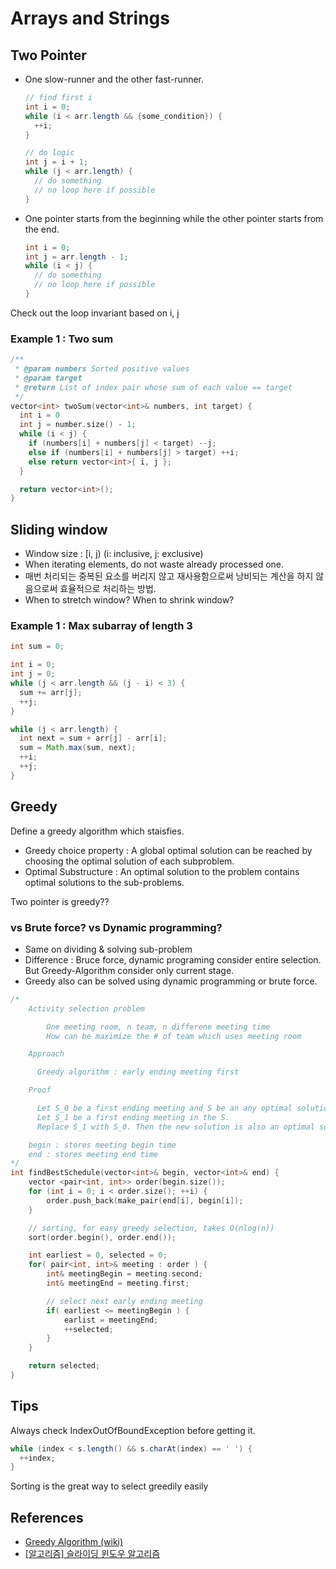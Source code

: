 # Arrays and Strings

## Two Pointer

- One slow-runner and the other fast-runner.
  ```java
  // find first i
  int i = 0;
  while (i < arr.length && {some_condition}) {
    ++i;
  }

  // do logic
  int j = i + 1;
  while (j < arr.length) {
    // do something
    // no loop here if possible
  }
  ```
- One pointer starts from the beginning while the other pointer starts from the end.
  ```java
  int i = 0;
  int j = arr.length - 1;
  while (i < j) {
    // do something
    // no loop here if possible
  }
  ```

Check out the loop invariant based on i, j

### Example 1 : Two sum

```cpp
/**
 * @param numbers Sorted positive values
 * @param target
 * @return List of index pair whose sum of each value == target
 */
vector<int> twoSum(vector<int>& numbers, int target) {
  int i = 0
  int j = number.size() - 1;
  while (i < j) {
    if (numbers[i] + numbers[j] < target) --j;
    else if (numbers[i] + numbers[j] > target) ++i;
    else return vector<int>{ i, j };
  }

  return vector<int>();
}
```

## Sliding window 

- Window size : [i, j) (i: inclusive, j: exclusive)
- When iterating elements, do not waste already processed one.
- 매번 처리되는 중복된 요소를 버리지 않고 재사용함으로써 낭비되는 계산을 하지 않음으로써 효율적으로 처리하는 방법.
- When to stretch window? When to shrink window?

### Example 1 : Max subarray of length 3 

```java
int sum = 0;

int i = 0;
int j = 0;
while (j < arr.length && (j - i) < 3) {
  sum += arr[j];
  ++j;
}

while (j < arr.length) {
  int next = sum + arr[j] - arr[i];
  sum = Math.max(sum, next);
  ++i;
  ++j;
}
```

## Greedy

Define a greedy algorithm which staisfies.

- Greedy choice property : A global optimal solution can be reached by choosing the optimal solution of each subproblem.
- Optimal Substructure : An optimal solution to the problem contains optimal solutions to the sub-problems.

Two pointer is greedy??

### vs Brute force? vs Dynamic programming?

- Same on dividing & solving sub-problem
- Difference : Bruce force, dynamic programing consider entire selection. But Greedy-Algorithm consider only current stage.
- Greedy also can be solved using dynamic programming or brute force.

```cpp
/*
    Activity selection problem

        One meeting room, n team, n differene meeting time
        How can be maximize the # of team which uses meeting room

    Approach

      Greedy algorithm : early ending meeting first

    Proof

      Let S_0 be a first ending meeting and S be an any optimal solution.
      Let S_1 be a first ending meeting in the S.
      Replace S_1 with S_0. Then the new solution is also an optimal solution

    begin : stores meeting begin time
    end : stores meeting end time
*/
int findBestSchedule(vector<int>& begin, vector<int>& end) {
    vector <pair<int, int>> order(begin.size());
    for (int i = 0; i < order.size(); ++i) {
        order.push_back(make_pair(end[i], begin[i]);
    }

    // sorting, for easy greedy selection, takes O(nlog(n))
    sort(order.begin(), order.end());

    int earliest = 0, selected = 0;
    for( pair<int, int>& meeting : order ) {
        int& meetingBegin = meeting.second;
        int& meetingEnd = meeting.first;

        // select next early ending meeting
        if( earliest <= meetingBegin ) {
            earlist = meetingEnd;
            ++selected;
        }
    }

    return selected;
}
```

## Tips

Always check IndexOutOfBoundException before getting it.

```java
while (index < s.length() && s.charAt(index) == ' ') {
  ++index;
}
```

Sorting is the great way to select greedily easily

## References

- [Greedy Algorithm (wiki)](https://en.wikipedia.org/wiki/Greedy_algorithm)
- [[알고리즘] 슬라이딩 윈도우 알고리즘](https://blog.fakecoding.com/archives/algorithm-slidingwindow/)

